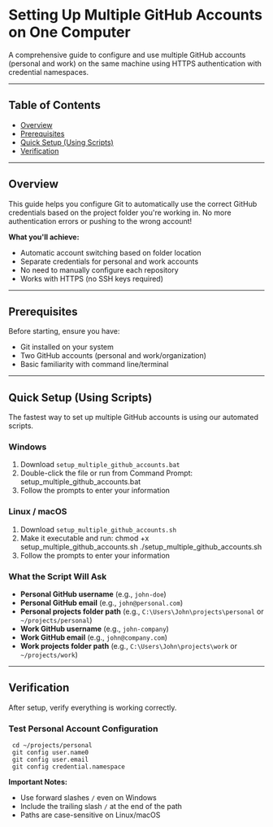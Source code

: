 # Setting Up Multiple GitHub Accounts on One Computer

A comprehensive guide to configure and use multiple GitHub accounts (personal and work) on the same machine using HTTPS authentication with credential namespaces.

---

## Table of Contents
- [Overview](#overview)
- [Prerequisites](#prerequisites)
- [Quick Setup (Using Scripts)](#quick-setup-using-scripts)
- [Verification](#verification)

---

## Overview

This guide helps you configure Git to automatically use the correct GitHub credentials based on the project folder you're working in. No more authentication errors or pushing to the wrong account!

**What you'll achieve:**
- Automatic account switching based on folder location
- Separate credentials for personal and work accounts
- No need to manually configure each repository
- Works with HTTPS (no SSH keys required)

---

## Prerequisites

Before starting, ensure you have:
- Git installed on your system
- Two GitHub accounts (personal and work/organization)
- Basic familiarity with command line/terminal

---

## Quick Setup (Using Scripts)

The fastest way to set up multiple GitHub accounts is using our automated scripts.

### Windows

1. Download `setup_multiple_github_accounts.bat`
2. Double-click the file or run from Command Prompt:
     setup_multiple_github_accounts.bat
3. Follow the prompts to enter your information

### Linux / macOS

1. Download `setup_multiple_github_accounts.sh`
2. Make it executable and run:
    chmod +x setup_multiple_github_accounts.sh
    ./setup_multiple_github_accounts.sh
3. Follow the prompts to enter your information

### What the Script Will Ask

- **Personal GitHub username** (e.g., `john-doe`)
- **Personal GitHub email** (e.g., `john@personal.com`)
- **Personal projects folder path** (e.g., `C:\Users\John\projects\personal` or `~/projects/personal`)
- **Work GitHub username** (e.g., `john-company`)
- **Work GitHub email** (e.g., `john@company.com`)
- **Work projects folder path** (e.g., `C:\Users\John\projects\work` or `~/projects/work`)

---

## Verification

After setup, verify everything is working correctly.

### Test Personal Account Configuration
     cd ~/projects/personal
     git config user.name0
     git config user.email
     git config credential.namespace

**Important Notes:**
- Use forward slashes `/` even on Windows
- Include the trailing slash `/` at the end of the path
- Paths are case-sensitive on Linux/macOS
